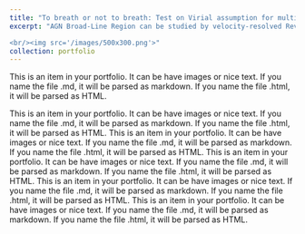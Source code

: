 ```yaml
---
title: "To breath or not to breath: Test on Virial assumption for multiple emission lines"
excerpt: "AGN Broad-Line Region can be studied by velocity-resolved Reverberation mapping. AGN Broad-Line Region can be studied by velocity-resolved Reverberation mapping.AGN Broad-Line Region can be studied by velocity-resolved Reverberation mapping.AGN Broad-Line Region can be studied by velocity-resolved Reverberation mapping.AGN Broad-Line Region can be studied by velocity-resolved Reverberation mapping.AGN Broad-Line Region can be studied by velocity-resolved Reverberation mapping.AGN Broad-Line Region can be studied by velocity-resolved Reverberation mapping.AGN Broad-Line Region can be studied by velocity-resolved Reverberation mapping.AGN Broad-Line Region can be studied by velocity-resolved Reverberation mapping.

<br/><img src='/images/500x300.png'>"
collection: portfolio
---
```


This is an item in your portfolio. It can be have images or nice text. If you name the file .md, it will be parsed as markdown. If you name the file .html, it will be parsed as HTML. 

This is an item in your portfolio. It can be have images or nice text. If you name the file .md, it will be parsed as markdown. If you name the file .html, it will be parsed as HTML. 
This is an item in your portfolio. It can be have images or nice text. If you name the file .md, it will be parsed as markdown. If you name the file .html, it will be parsed as HTML. 
This is an item in your portfolio. It can be have images or nice text. If you name the file .md, it will be parsed as markdown. If you name the file .html, it will be parsed as HTML. 
This is an item in your portfolio. It can be have images or nice text. If you name the file .md, it will be parsed as markdown. If you name the file .html, it will be parsed as HTML. This is an item in your portfolio. It can be have images or nice text. If you name the file .md, it will be parsed as markdown. If you name the file .html, it will be parsed as HTML. 